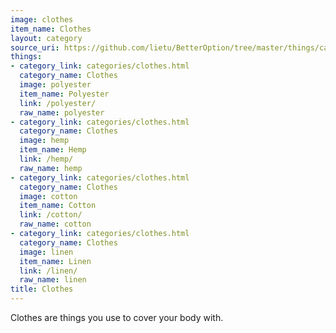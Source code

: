 ```yaml
---
image: clothes
item_name: Clothes
layout: category
source_uri: https://github.com/lietu/BetterOption/tree/master/things/categories/clothes.md
things:
- category_link: categories/clothes.html
  category_name: Clothes
  image: polyester
  item_name: Polyester
  link: /polyester/
  raw_name: polyester
- category_link: categories/clothes.html
  category_name: Clothes
  image: hemp
  item_name: Hemp
  link: /hemp/
  raw_name: hemp
- category_link: categories/clothes.html
  category_name: Clothes
  image: cotton
  item_name: Cotton
  link: /cotton/
  raw_name: cotton
- category_link: categories/clothes.html
  category_name: Clothes
  image: linen
  item_name: Linen
  link: /linen/
  raw_name: linen
title: Clothes
---
```


Clothes are things you use to cover your body with.